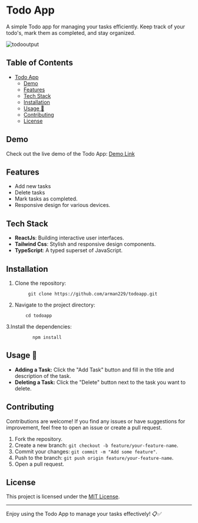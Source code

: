 
# Todo App

A simple Todo app for managing your tasks efficiently. Keep track of your todo's, mark them as completed, and stay organized.
 
![todooutput](https://github.com/arman229/ToDoTracker/assets/115856806/7a229c79-fa20-40f8-91c0-c19fa60cc7f0)




## Table of Contents
- [Todo App](#todo-app)
    - [Demo](#demo)
    - [Features](#features)
    - [Tech Stack](#tech-stack)
    - [Installation](#installation)
    - [Usage 📝](#usage-)
    - [Contributing](#contributing)
    - [License](#license)

## Demo

Check out the live demo of the Todo App: [Demo Link](https://todo-web-app-arman.vercel.app/)

## Features

- Add new tasks
- Delete tasks  
- Mark tasks as completed.
- Responsive design for various devices.
## Tech Stack

- **ReactJs**: Building interactive user interfaces.
- **Tailwind Css**: Stylish and responsive design components.
- **TypeScript**: A typed superset of JavaScript.

## Installation

1. Clone the repository:
    
            git clone https://github.com/arman229/todoapp.git
2. Navigate to the project directory:

           cd todoapp
3.Install the dependencies:

              npm install
## Usage 📝

- **Adding a Task:** Click the "Add Task" button and fill in the title and description of the task.
 - **Deleting a Task:** Click the "Delete" button next to the task you want to delete.
  
 

## Contributing

Contributions are welcome! If you find any issues or have suggestions for improvement, feel free to open an issue or create a pull request.

1. Fork the repository.
2. Create a new branch: `git checkout -b feature/your-feature-name`.
3. Commit your changes: `git commit -m "Add some feature"`.
4. Push to the branch: `git push origin feature/your-feature-name`.
5. Open a pull request.

## License

This project is licensed under the [MIT License](LICENSE).

---

Enjoy using the Todo App to manage your tasks effectively! 📋✅

